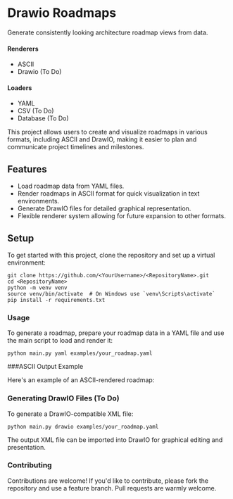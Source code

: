 # Drawio Roadmaps

Generate consistently looking architecture roadmap views from data.

#### Renderers

- ASCII
- Drawio (To Do)

#### Loaders

- YAML
- CSV (To Do)
- Database (To Do)

This project allows users to create and visualize roadmaps in various formats, including ASCII and DrawIO, making it easier to plan and communicate project timelines and milestones.

## Features

- Load roadmap data from YAML files.
- Render roadmaps in ASCII format for quick visualization in text environments.
- Generate DrawIO files for detailed graphical representation.
- Flexible renderer system allowing for future expansion to other formats.

## Setup

To get started with this project, clone the repository and set up a virtual environment:

```
git clone https://github.com/<YourUsername>/<RepositoryName>.git
cd <RepositoryName>
python -m venv venv
source venv/bin/activate  # On Windows use `venv\Scripts\activate`
pip install -r requirements.txt
```


### Usage

To generate a roadmap, prepare your roadmap data in a YAML file and use the main script to load and render it:

```python main.py yaml examples/your_roadmap.yaml```

###ASCII Output Example

Here's an example of an ASCII-rendered roadmap:

### Generating DrawIO Files (To Do)

To generate a DrawIO-compatible XML file:

```python main.py drawio examples/your_roadmap.yaml```

The output XML file can be imported into DrawIO for graphical editing and presentation.

### Contributing

Contributions are welcome! If you'd like to contribute, please fork the repository and use a feature branch. Pull requests are warmly welcome.

